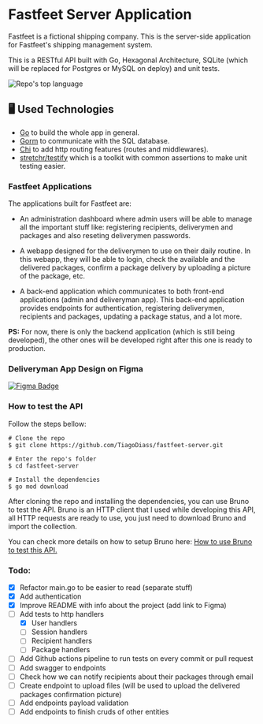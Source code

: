 # Fastfeet Server Application

Fastfeet is a fictional shipping company. This is the server-side application for Fastfeet's shipping management system.

This is a RESTful API built with Go, Hexagonal Architecture, SQLite (which will be replaced for Postgres or MySQL on deploy) and unit tests.

<p align="left">
  <img alt="Repo's top language" src="https://img.shields.io/static/v1?label=Main%20technology&message=Go&style=for-the-badge&color=007D9C&labelColor=000000">
</p>

<h2 id="technologies" name="technologies">
  🖥 Used Technologies
</h2>

- [Go](https://go.dev/) to build the whole app in general.
- [Gorm](https://gorm.io/index.html) to communicate with the SQL database.
- [Chi](https://github.com/go-chi/chi) to add http routing features (routes and middlewares).
- [stretchr/testify](https://github.com/stretchr/testify) which is a toolkit with common assertions to make unit testing easier.

### Fastfeet Applications

The applications built for Fastfeet are:

- An administration dashboard where admin users will be able to manage all the important stuff like: registering recipients, deliverymen and packages and also reseting deliverymen passwords.

- A webapp designed for the deliverymen to use on their daily routine. In this webapp, they will be able to login, check the available and the delivered packages, confirm a package delivery by uploading a picture of the package, etc.

- A back-end application which communicates to both front-end applications (admin and deliveryman app). This back-end application provides endpoints for authentication, registering deliverymen, recipients and packages, updating a package status, and a lot more.

**PS:** For now, there is only the backend application (which is still being developed), the other ones will be developed right after this one is ready to production.

### Deliveryman App Design on Figma

<a href="https://www.figma.com/design/wSlwhpSXpAEzApnTkRZdLc/FastFeet-(Copy)?node-id=1-67&t=lmyZxvIeEGpjmyET-1">
  <img alt="Figma Badge" src="https://img.shields.io/badge/figma-%23F24E1E.svg?style=for-the-badge&logo=figma&logoColor=white" />
</a>

### How to test the API

Follow the steps bellow:

```
# Clone the repo
$ git clone https://github.com/TiagoDiass/fastfeet-server.git

# Enter the repo's folder
$ cd fastfeet-server

# Install the dependencies
$ go mod download
```

After cloning the repo and installing the dependencies, you can use Bruno to test the API. Bruno is an HTTP client that I used while developing this API, all HTTP requests are ready to use, you just need to download Bruno and import the collection.

You can check more details on how to setup Bruno here: <a href="./bruno-http-client">How to use Bruno to test this API.</a>

### Todo:

- [x] Refactor main.go to be easier to read (separate stuff)
- [x] Add authentication
- [x] Improve README with info about the project (add link to Figma)
- [ ] Add tests to http handlers
  - [x] User handlers
  - [ ] Session handlers
  - [ ] Recipient handlers
  - [ ] Package handlers
- [ ] Add Github actions pipeline to run tests on every commit or pull request
- [ ] Add swagger to endpoints
- [ ] Check how we can notify recipients about their packages through email
- [ ] Create endpoint to upload files (will be used to upload the delivered packages confirmation picture)
- [ ] Add endpoints payload validation
- [ ] Add endpoints to finish cruds of other entities
